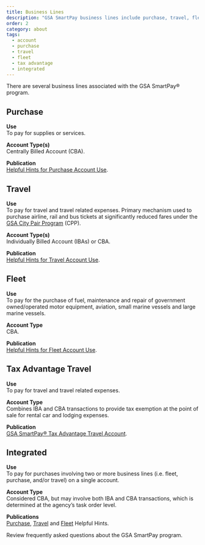 ```yaml
---
title: Business Lines
description: "GSA SmartPay business lines include purchase, travel, fleet, tax advantage, and integrated."
order: 2
category: about
tags:
  - account
  - purchase
  - travel
  - fleet
  - tax advantage
  - integrated
---
```


<!--Needs card images. Proposed layout is two column (or image floats).-->

There are several business lines associated with the GSA SmartPay® program.

## Purchase

**Use**  
To pay for supplies or services.

**Account Type(s)**  
Centrally Billed Account (CBA).

**Publication**  
[Helpful Hints for Purchase Account Use](../assets/files/purchase-account-helpful-hints.pdf).

## Travel

**Use**  
To pay for travel and travel related expenses. Primary mechanism used to purchase airline, rail and bus tickets at significantly reduced fares under the [GSA City Pair Program](https://www.gsa.gov/travel/plan-book/transportation-airfare-rates-pov-rates-etc/city-pair-program-cpp) (CPP).  

**Account Type(s)**  
Individually Billed Account (IBAs) or CBA.

**Publication**  
[Helpful Hints for Travel Account Use](../assets/files/travel-account-helpful-hints.pdf).

## Fleet

**Use**  
To pay for the purchase of fuel, maintenance and repair of government owned/operated motor equipment, aviation, small marine vessels and large marine vessels.

**Account Type**  
CBA.  

**Publication**  
[Helpful Hints for Fleet Account Use](../assets/files/fleet-account-helpful-hints.pdf).

## Tax Advantage Travel

**Use**  
To pay for travel and travel related expenses.

**Account Type**  
Combines IBA and CBA transactions to provide tax exemption at the point of sale for rental car and lodging expenses.

**Publication**  
[GSA SmartPay® Tax Advantage Travel Account](../assets/files/tax-advantage-travel-account.pdf).

## Integrated

**Use**  
To pay for purchases involving two or more business lines (i.e. fleet, purchase, and/or travel) on a single account.

**Account Type**  
Considered CBA, but may involve both IBA and CBA transactions, which is determined at the agency’s task order level.

**Publications**  
[Purchase](../assets/files/purchase-account-helpful-hints.pdf), [Travel](../assets/files/travel-account-helpful-hints.pdf) and [Fleet](../assets/files/fleet-account-helpful-hints.pdf) Helpful Hints.

<!--Link when built-->

Review frequently asked questions about the GSA SmartPay program.